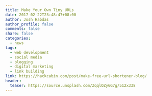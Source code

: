 ```yaml
---
title: Make Your Own Tiny URLs
date: 2017-02-22T23:48:47+08:00
author: Josh Habdas
author_profile: false
comments: false
share: false
categories:
  - news
tags:
  - web development
  - social media
  - blogging
  - digital marketing
  - link building
link: https://hackcabin.com/post/make-free-url-shortener-blog/
header:
  teaser: https://source.unsplash.com/ZqqlOZyGG7g/512x338
---
```

